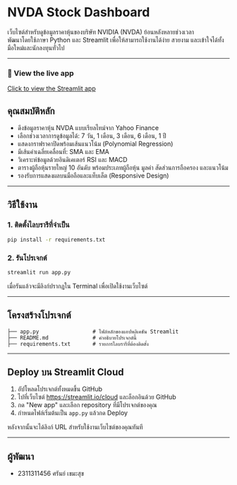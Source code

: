 # NVDA Stock Dashboard

เว็บไซต์สำหรับดูข้อมูลราคาหุ้นของบริษัท NVIDIA (NVDA) ย้อนหลังหลายช่วงเวลา  
พัฒนาโดยใช้ภาษา Python และ Streamlit เพื่อให้สามารถใช้งานได้ง่าย สวยงาม และเข้าใจได้ทั้งมือใหม่และนักลงทุนทั่วไป

---
### 🔗 View the live app
[Click to view the Streamlit app](https://tni-ndr-2311311456-qvktxhfxslhqifv3ub8por.streamlit.app/)

## คุณสมบัติหลัก

- ดึงข้อมูลราคาหุ้น NVDA แบบเรียลไทม์จาก Yahoo Finance
- เลือกช่วงเวลาการดูข้อมูลได้: 7 วัน, 1 เดือน, 3 เดือน, 6 เดือน, 1 ปี
- แสดงกราฟราคาปิดพร้อมเส้นแนวโน้ม (Polynomial Regression)
- มีเส้นค่าเฉลี่ยเคลื่อนที่: SMA และ EMA
- วิเคราะห์ข้อมูลด้วยอินดิเคเตอร์ RSI และ MACD
- ตารางผู้ถือหุ้นรายใหญ่ 10 อันดับ พร้อมประเภทผู้ถือหุ้น มูลค่า สัดส่วนการถือครอง และแนวโน้ม
- รองรับการแสดงผลบนมือถือและแท็บเล็ต (Responsive Design) 

---

## วิธีใช้งาน

### 1. ติดตั้งไลบรารีที่จำเป็น

```bash
pip install -r requirements.txt
```

### 2. รันโปรเจกต์

```bash
streamlit run app.py
```

เมื่อรันแล้วจะมีลิงก์ปรากฏใน Terminal เพื่อเปิดใช้งานเว็บไซต์

---

## โครงสร้างโปรเจกต์

```
├── app.py                 # ไฟล์หลักของแอปพลิเคชัน Streamlit
├── README.md              # คำอธิบายโปรเจกต์นี้
├── requirements.txt       # รายการไลบรารีที่ต้องติดตั้ง
```

---

## Deploy บน Streamlit Cloud

1. อัปโหลดโปรเจกต์ทั้งหมดขึ้น GitHub
2. ไปที่เว็บไซต์ https://streamlit.io/cloud และล็อกอินด้วย GitHub
3. กด "New app" และเลือก repository ที่มีโปรเจกต์ของคุณ
4. กำหนดไฟล์เริ่มต้นเป็น `app.py` แล้วกด Deploy

หลังจากนั้นจะได้ลิงก์ URL สำหรับใช้งานเว็บไซต์ของคุณทันที

---

## ผู้พัฒนา

- 2311311456 ศรันย์ เขมะสุข
